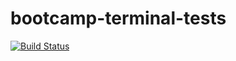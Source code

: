 # bootcamp-terminal-tests
[![Build Status](https://app.travis-ci.com/Remmogo404/bootcamp-terminal-tests.svg?branch=main)](https://app.travis-ci.com/Remmogo404/bootcamp-terminal-tests)
